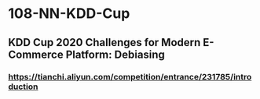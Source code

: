 # 108-NN-KDD-Cup
## KDD Cup 2020 Challenges for Modern E-Commerce Platform: Debiasing
### https://tianchi.aliyun.com/competition/entrance/231785/introduction
